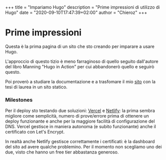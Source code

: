 +++
title = "Impariamo Hugo"
description = "Prime impressioni di utilizzo di Hugo"
date = "2020-09-10T17:47:39+02:00"
author = "Chieroz"
+++

# Prime impressioni

Questa è la prima pagina di un sito che sto creando per imparare a usare Hugo.

L'approccio di questo tizio è meno farraginoso di quello seguito dall'autore del libro Manning "Hugo in Action" per cui abbandonerò quello e seguirò questo.

Poi proverò a studiare la documentazione e a trasfomare il mio [sito](https://chierotti.it/kircher/tesi) con la tesi di laurea in un sito statico.

### Milestones

Per il deploy sto testando due soluzioni: [Vercel](https://vercel.com) e [Netlify](https://netlify.com): la prima sembra migliore come semplicità, numero di prove/errore prima di ottenere un deploy funzionante e anche per la maggiore facilità di configurazione del DNS. Vercel gestisce in maniera autonoma (e subito funzionante) anche il certificato con Let's Encrypt.

In realtà anche Netlify gestisce correttamente i certificati: è la dashboard del sito ad avere qualche problemino. Per il momento non scegliamo uno dei due, visto che hanno un free tier abbastanza generoso.
